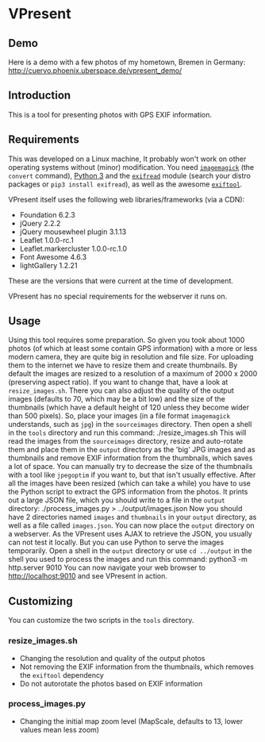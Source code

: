 # VPresent

## Demo
Here is a demo with a few photos of my hometown, Bremen in Germany: <http://cuervo.phoenix.uberspace.de/vpresent_demo/>

## Introduction
This is a tool for presenting photos with GPS EXIF information.

## Requirements
This was developed on a Linux machine, It probably won't work on other operating systems without (minor) modification. You need [`imagemagick`](https://www.imagemagick.org/) (the `convert` command), [Python 3](https://www.python.org/) and the [`exifread`](https://pypi.python.org/pypi/ExifRead/2.1.2) module (search your distro packages or `pip3 install exifread`), as well as the awesome [`exiftool`](http://www.sno.phy.queensu.ca/~phil/exiftool/).

VPresent itself uses the following web libraries/frameworks (via a CDN):
* Foundation 6.2.3
* jQuery 2.2.2
* jQuery mousewheel plugin 3.1.13
* Leaflet 1.0.0-rc.1
* Leaflet.markercluster 1.0.0-rc.1.0
* Font Awesome 4.6.3
* lightGallery 1.2.21

These are the versions that were current at the time of development.

VPresent has no special requirements for the webserver it runs on.

## Usage
Using this tool requires some preparation. So given you took about 1000 photos (of which at least some contain GPS information) with a more or less modern camera, they are quite big in resolution and file size. For uploading them to the internet we have to resize them and create thumbnails. By default the images are resized to a resolution of a maximum of 2000 x 2000 (preserving aspect ratio). If you want to change that, have a look at `resize_images.sh`. There you can also adjust the quality of the output images (defaults to 70, which may be a bit low) and the size of the thumbnails (which have a default height of 120 unless they become wider than 500 pixels). So, place your images (in a file format `imagemagick` understands, such as `jpg`) in the `sourceimages` directory. Then open a shell in the `tools` directory and run this command:
    ./resize_images.sh
This will read the images from the `sourceimages` directory, resize and auto-rotate them and place them in the `output` directory as the 'big' JPG images and as thumbnails and remove EXIF information from the thumbnails, which saves a lot of space. You can manually try to decrease the size of the thumbnails with a tool like `jpegoptim` if you want to, but that isn't usually effective. After all the images have been resized (which can take a while) you have to use the Python script to extract the GPS information from the photos. It prints out a large JSON file, which you should write to a file in the `output` directory:
    ./process_images.py > ../output/images.json
Now you should have 2 directories named `images` and `thumbnails` in your `output` directory, as well as a file called `images.json`. You can now place the `output` directory on a webserver. As the VPresent uses AJAX to retrieve the JSON, you usually can not test it locally. But you can use Python to serve the images temporarily. Open a shell in the `output` directory or use `cd ../output` in the shell you used to process the images and run this command:
    python3 -m http.server 9010
You can now navigate your web browser to <http://localhost:9010> and see VPresent in action.

## Customizing
You can customize the two scripts in the `tools` directory.

### resize_images.sh
* Changing the resolution and quality of the output photos
* Not removing the EXIF information from the thumbnails, which removes the `exiftool` dependency
* Do not autorotate the photos based on EXIF information

### process_images.py
* Changing the initial map zoom level (MapScale, defaults to 13, lower values mean less zoom)
